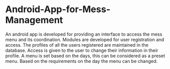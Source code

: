 # Android-App-for-Mess-Management

An android app is developed for providing an interface to access the mess menu and its coordination. Modules are developed for user registration and access. The profiles of all the users registered are maintained in the database. Access is given to the user to change their information in their profile. A menu is set based on the days, this can be considered as a preset menu. Based on the requirements on the day the menu can be changed. 